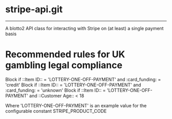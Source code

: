 # stripe-api.git
----------------

A blotto2 API class for interacting with Stripe on (at least) a single payment basis


# Recommended rules for UK gambling legal compliance

Block if ::Item ID:: = 'LOTTERY-ONE-OFF-PAYMENT' and :card_funding: = 'credit'
Block if ::Item ID:: = 'LOTTERY-ONE-OFF-PAYMENT' and :card_funding: = 'unknown'
Block if ::Item ID:: = 'LOTTERY-ONE-OFF-PAYMENT' and ::Customer Age:: < 18

Where 'LOTTERY-ONE-OFF-PAYMENT' is an example value for the configurable
constant STRIPE_PRODUCT_CODE


